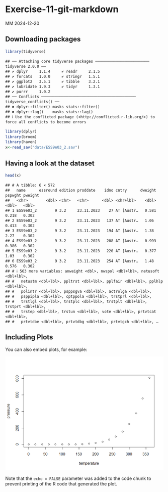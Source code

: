 Exercise-11-git-markdown
================
MM
2024-12-20

## Downloading packages

``` r
library(tidyverse)
```

    ## ── Attaching core tidyverse packages ──────────────────────── tidyverse 2.0.0 ──
    ## ✔ dplyr     1.1.4     ✔ readr     2.1.5
    ## ✔ forcats   1.0.0     ✔ stringr   1.5.1
    ## ✔ ggplot2   3.5.1     ✔ tibble    3.2.1
    ## ✔ lubridate 1.9.3     ✔ tidyr     1.3.1
    ## ✔ purrr     1.0.2     
    ## ── Conflicts ────────────────────────────────────────── tidyverse_conflicts() ──
    ## ✖ dplyr::filter() masks stats::filter()
    ## ✖ dplyr::lag()    masks stats::lag()
    ## ℹ Use the conflicted package (<http://conflicted.r-lib.org/>) to force all conflicts to become errors

``` r
library(dplyr)
library(broom)
library(haven)
x<-read_sav("data/ESS9e03_2.sav")
```

## Having a look at the dataset

``` r
head(x)
```

    ## # A tibble: 6 × 572
    ##   name      essround edition proddate    idno cntry      dweight pspwght pweight
    ##   <chr>        <dbl> <chr>   <chr>      <dbl> <chr+lbl>    <dbl>   <dbl>   <dbl>
    ## 1 ESS9e03_2        9 3.2     23.11.2023    27 AT [Austr…   0.581   0.218   0.302
    ## 2 ESS9e03_2        9 3.2     23.11.2023   137 AT [Austr…   1.06    0.413   0.302
    ## 3 ESS9e03_2        9 3.2     23.11.2023   194 AT [Austr…   1.38    2.27    0.302
    ## 4 ESS9e03_2        9 3.2     23.11.2023   208 AT [Austr…   0.993   0.386   0.302
    ## 5 ESS9e03_2        9 3.2     23.11.2023   220 AT [Austr…   0.377   1.03    0.302
    ## 6 ESS9e03_2        9 3.2     23.11.2023   254 AT [Austr…   1.48    0.576   0.302
    ## # ℹ 563 more variables: anweight <dbl>, nwspol <dbl+lbl>, netusoft <dbl+lbl>,
    ## #   netustm <dbl+lbl>, ppltrst <dbl+lbl>, pplfair <dbl+lbl>, pplhlp <dbl+lbl>,
    ## #   polintr <dbl+lbl>, psppsgva <dbl+lbl>, actrolga <dbl+lbl>,
    ## #   psppipla <dbl+lbl>, cptppola <dbl+lbl>, trstprl <dbl+lbl>,
    ## #   trstlgl <dbl+lbl>, trstplc <dbl+lbl>, trstplt <dbl+lbl>, trstprt <dbl+lbl>,
    ## #   trstep <dbl+lbl>, trstun <dbl+lbl>, vote <dbl+lbl>, prtvtcat <dbl+lbl>,
    ## #   prtvtdbe <dbl+lbl>, prtvtdbg <dbl+lbl>, prtvtgch <dbl+lbl>, …

## Including Plots

You can also embed plots, for example:

![](Exercise-11-git-markdown_files/figure-gfm/pressure-1.png)<!-- -->

Note that the `echo = FALSE` parameter was added to the code chunk to
prevent printing of the R code that generated the plot.
